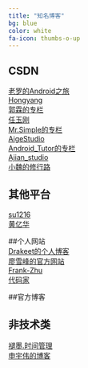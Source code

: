 ```yaml
---
title: "知名博客"
bg: blue
color: white
fa-icon: thumbs-o-up
---
```


## CSDN
[老罗的Android之旅](http://blog.csdn.net/luoshengyang)  
[Hongyang](http://blog.csdn.net/lmj623565791)  
[郭霖的专栏](http://blog.csdn.net/guolin_blog)  
[任玉刚](http://blog.csdn.net/singwhatiwanna)  
[Mr.Simple的专栏](http://blog.csdn.net/bboyfeiyu)  
[AigeStudio](http://blog.csdn.net/aigestudio)  
[Android_Tutor的专栏](http://blog.csdn.net/android_tutor)  
[Ajian_studio](http://blog.csdn.net/tianjian4592)  
[小魏的修行路](http://blog.csdn.net/xiaowei_cqu)  

## 其他平台
[su1216](http://su1216.iteye.com/)  
[黄亿华](http://my.oschina.net/flashsword/blog?fromerr=1AdQwOwY)  

##个人网站  
[Drakeet的个人博客](http://drakeet.me/)  
[廖雪峰的官方网站](http://www.liaoxuefeng.com/)  
[Frank-Zhu](http://frank-zhu.github.io/)  
[代码家](http://daimajia.com/)  
[]()
[]()
[]()

##官方博客
[]()
[]()
[]()
[]()
[]()

## 非技术类
[褪墨.时间管理](http://www.mifengtd.cn/)  
[申宇伟的博客](http://blog.sina.com.cn/shenyuwei)  
[]()
